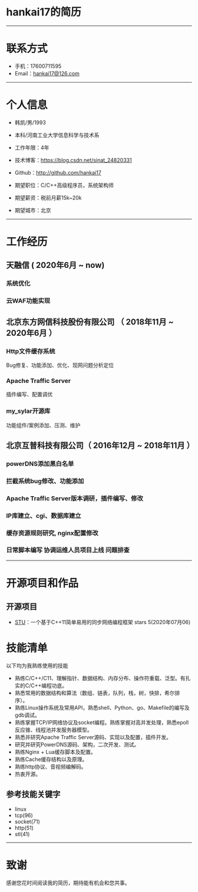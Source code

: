 # hankai17的简历

---

# 联系方式

- 手机：17600711595
- Email：hankai17@126.com

---

# 个人信息

 - 韩凯/男/1993 
 - 本科/河南工业大学信息科学与技术系 
 - 工作年限：4年
 - 技术博客：https://blog.csdn.net/sinat_24820331
 - Github：http://github.com/hankai17

 - 期望职位：C/C++高级程序员，系统架构师
 - 期望薪资：税前月薪15k~20k
 - 期望城市：北京

---

# 工作经历
## 天融信 ( 2020年6月 ~ now)
### 系统优化
### 云WAF功能实现

## 北京东方网信科技股份有限公司 （ 2018年11月 ~ 2020年6月 ）
### Http文件缓存系统
Bug修复、功能添加、优化、现网问题分析定位 
### Apache Traffic Server
插件编写、配置调优
### my_sylar开源库 
功能组件/案例添加、压测、维护

 
## 北京互普科技有限公司（ 2016年12月 ~ 2018年11月 ）
### powerDNS添加黑白名单 
### 拦截系统bug修改、功能添加 
### Apache Traffic Server版本调研，插件编写、修改
### IP库建立、cgi、数据库建立
### 缓存资源规则研究, nginx配置修改
### 日常脚本编写 协调运维人员项目上线 问题排查

---

# 开源项目和作品

## 开源项目
 - [STU](http://github.com/hankai17/my_sylar)：一个基于C++11简单易用的同步网络编程框架 stars 5(2020年07月06)

# 技能清单

以下均为我熟练使用的技能

- 熟练C/C++/C11、理解指针、数据结构、内存分布、操作符重载、泛型。有扎实的C/C++编程功底。
- 熟悉常用的数据结构和算法（数组、链表，队列，栈，树，快排，希尔排序）。
- 熟练Linux操作系统及常用API，熟悉shell、Python、go、Makefile的编写及gdb调试。
- 熟练掌握TCP/IP网络协议及socket编程。熟练掌握对高并发处理，熟悉epoll反应锥、线程池并发服务器模型。
- 熟悉并研究Apache Traffic Server源码、实现以及配置，插件开发。
- 研究并研究PowerDNS源码、架构，二次开发、测试。
- 熟练Nginx + Lua缓存脚本及配置。
- 熟练Cache缓存结构以及原理。
- 熟练http协议、音视频编解码。
- 热衷开源。


## 参考技能关键字

- linux
- tcp(96)
- socket(71)
- http(51)
- stl(41)

---

# 致谢
感谢您花时间阅读我的简历，期待能有机会和您共事。

